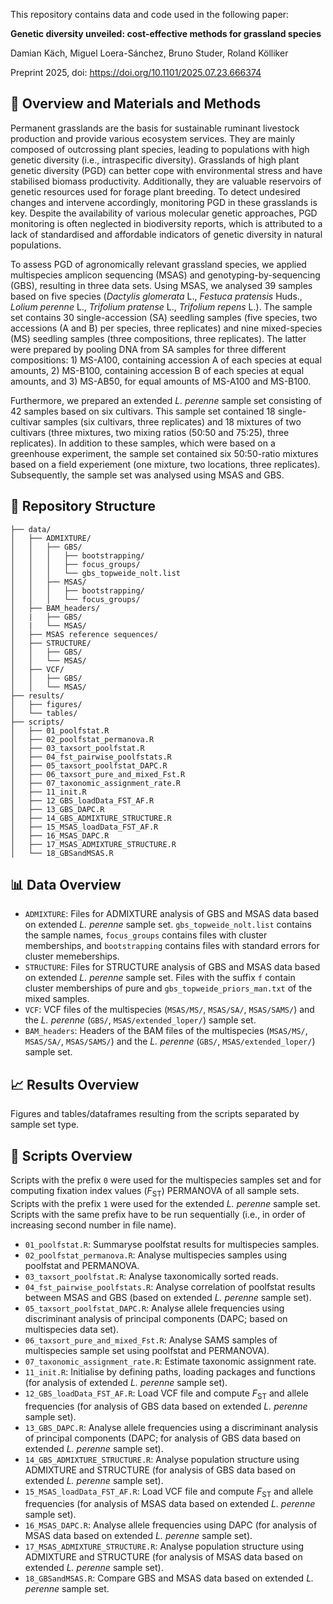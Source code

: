 This repository contains data and code used in the following paper:

**Genetic diversity unveiled: cost-effective methods for grassland species** 

Damian Käch, Miguel Loera-Sánchez, Bruno Studer,  Roland Kölliker

Preprint 2025, doi: https://doi.org/10.1101/2025.07.23.666374


## 🧪 Overview and Materials and Methods
Permanent grasslands are the basis for sustainable ruminant livestock production and provide various ecosystem services. They are mainly composed of outcrossing plant species, leading to populations with high genetic diversity (i.e., intraspecific diversity). Grasslands of high plant genetic diversity (PGD) can better cope with environmental stress and have stabilised biomass productivity. Additionally, they are valuable reservoirs of genetic resources used for forage plant breeding. To detect undesired changes and intervene accordingly, monitoring PGD in these grasslands is key. Despite the availability of various molecular genetic approaches, PGD monitoring is often neglected in biodiversity reports, which is attributed to a lack of standardised and affordable indicators of genetic diversity in natural populations.

To assess PGD of agronomically relevant grassland species, we applied multispecies amplicon sequencing (MSAS) and genotyping-by-sequencing (GBS), resulting in three data sets. Using MSAS, we analysed 39 samples based on five species (*Dactylis glomerata* L., *Festuca pratensis* Huds., *Lolium perenne* L., *Trifolium pratense* L., *Trifolium repens* L.). The sample set contains 30 single-accession (SA) seedling samples (five species, two accessions (A and B) per species, three replicates) and nine mixed-species (MS) seedling samples (three compositions, three replicates). The latter were prepared by pooling DNA from SA samples for three different compositions: 1) MS-A100, containing accession A of each species at equal amounts, 2) MS-B100, containing accession B of each species at equal amounts, and 3) MS-AB50, for equal amounts of MS-A100 and MS-B100. 

Furthermore, we prepared an extended *L. perenne* sample set consisting of 42 samples based on six cultivars. This sample set contained 18 single-cultivar samples (six cultivars, three replicates) and 18 mixtures of two cultivars (three mixtures, two mixing ratios (50:50 and 75:25), three replicates). In addition to these samples, which were based on a greenhouse experiment, the sample set contained six 50:50-ratio mixtures based on a field experiement (one mixture, two locations, three replicates). Subsequently, the sample set was analysed using MSAS and GBS.

## 📁 Repository Structure
```
├── data/
│   ├── ADMIXTURE/
│   │   ├── GBS/
│   │   │   ├── bootstrapping/
│   │   │   ├── focus_groups/
│   │   │   └── gbs_topweide_nolt.list
│   │   ├── MSAS/
│   │   │   ├── bootstrapping/
│   │   │   └── focus_groups/
│   ├── BAM_headers/
│   |   ├── GBS/
│   |   └── MSAS/
│   ├── MSAS reference sequences/
│   ├── STRUCTURE/
│   │   ├── GBS/
│   │   └── MSAS/
│   ├── VCF/
│   │   ├── GBS/
│   │   └── MSAS/
├── results/
│   ├── figures/
│   └── tables/
├── scripts/
│   ├── 01_poolfstat.R
│   ├── 02_poolfstat_permanova.R
│   ├── 03_taxsort_poolfstat.R
│   ├── 04_fst_pairwise_poolfstats.R
│   ├── 05_taxsort_poolfstat_DAPC.R
│   ├── 06_taxsort_pure_and_mixed_Fst.R
│   ├── 07_taxonomic_assignment_rate.R
│   ├── 11_init.R
│   ├── 12_GBS_loadData_FST_AF.R
│   ├── 13_GBS_DAPC.R
│   ├── 14_GBS_ADMIXTURE_STRUCTURE.R
│   ├── 15_MSAS_loadData_FST_AF.R
│   ├── 16_MSAS_DAPC.R
│   ├── 17_MSAS_ADMIXTURE_STRUCTURE.R
│   └── 18_GBSandMSAS.R
```


## 📊 Data Overview

- `ADMIXTURE`: Files for ADMIXTURE analysis of GBS and MSAS data based on extended *L. perenne* sample set. `gbs_topweide_nolt.list` contains the sample names, `focus_groups` contains files with cluster memberships, and `bootstrapping` contains files with standard errors for cluster memeberships.
- `STRUCTURE`: Files for STRUCTURE analysis of GBS and MSAS data based on extended *L. perenne* sample set. Files with the suffix `f` contain cluster memberships of pure and `gbs_topweide_priors_man.txt` of the mixed samples.
- `VCF`: VCF files of the multispecies (`MSAS/MS/`, `MSAS/SA/`, `MSAS/SAMS/`) and the *L. perenne* (`GBS/`, `MSAS/extended_loper/`) sample set.
- `BAM_headers`: Headers of the BAM files of the multispecies (`MSAS/MS/`, `MSAS/SA/`, `MSAS/SAMS/`) and the *L. perenne* (`GBS/`, `MSAS/extended_loper/`) sample set.


## 📈 Results Overview
Figures and tables/dataframes resulting from the scripts separated by sample set type.

## 📜 Scripts Overview

Scripts with the prefix `0` were used for the multispecies samples set and for computing fixation index values (*F*<sub>ST</sub>) PERMANOVA of all sample sets. Scripts with the prefix `1` were used for the extended *L. perenne* sample set. Scripts with the same prefix have to be run sequentially (i.e., in order of increasing second number in file name).

- `01_poolfstat.R`: Summaryse poolfstat results for multispecies samples.
- `02_poolfstat_permanova.R`: Analyse multispecies samples using poolfstat and PERMANOVA.
- `03_taxsort_poolfstat.R`: Analyse taxonomically sorted reads.
- `04_fst_pairwise_poolfstats.R`: Analyse correlation of poolfstat results between MSAS and GBS (based on extended *L. perenne* sample set).
- `05_taxsort_poolfstat_DAPC.R`: Analyse allele frequencies using discriminant analysis of principal components (DAPC; based on multispecies data set).
- `06_taxsort_pure_and_mixed_Fst.R`: Analyse SAMS samples of multispecies sample set using poolfstat and PERMANOVA).
- `07_taxonomic_assignment_rate.R`: Estimate taxonomic assignment rate.
- `11_init.R`: Initialise by defining paths, loading packages and functions (for analysis of extended *L. perenne* sample set).
- `12_GBS_loadData_FST_AF.R`: Load VCF file and compute *F*<sub>ST</sub> and allele frequencies (for analysis of GBS data based on extended *L. perenne* sample set).
- `13_GBS_DAPC.R`: Analyse allele frequencies using a discriminant analysis of principal components (DAPC; for analysis of GBS data based on extended *L. perenne* sample set).
- `14_GBS_ADMIXTURE_STRUCTURE.R`: Analyse population structure using ADMIXTURE and STRUCTURE (for analysis of GBS data based on extended *L. perenne* sample set).
- `15_MSAS_loadData_FST_AF.R`: Load VCF file and compute *F*<sub>ST</sub> and allele frequencies (for analysis of MSAS data based on extended *L. perenne* sample set).
- `16_MSAS_DAPC.R`: Analyse allele frequencies using DAPC (for analysis of MSAS data based on extended *L. perenne* sample set).
- `17_MSAS_ADMIXTURE_STRUCTURE.R`: Analyse population structure using ADMIXTURE and STRUCTURE (for analysis of MSAS data based on extended *L. perenne* sample set).
- `18_GBSandMSAS.R`: Compare GBS and MSAS data based on extended *L. perenne* sample set.

